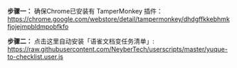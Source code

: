 **步骤一：**
确保Chrome已安装有 TamperMonkey 插件：https://chrome.google.com/webstore/detail/tampermonkey/dhdgffkkebhmkfjojejmpbldmpobfkfo

**步骤二：**
点击这里自动安装「语雀文档变任务清单」: https://raw.githubusercontent.com/NeyberTech/userscripts/master/yuque-to-checklist.user.js